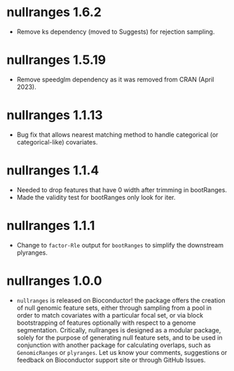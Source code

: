 # nullranges 1.6.2

* Remove ks dependency (moved to Suggests) for rejection
  sampling.

# nullranges 1.5.19

* Remove speedglm dependency as it was removed from CRAN
  (April 2023).

# nullranges 1.1.13

* Bug fix that allows nearest matching method to handle
  categorical (or categorical-like) covariates.

# nullranges 1.1.4

* Needed to drop features that have 0 width after trimming in
  bootRanges.
* Made the validity test for bootRanges only look for iter.

# nullranges 1.1.1

* Change to `factor-Rle` output for `bootRanges` to simplify
  the downstream plyranges.

# nullranges 1.0.0

* `nullranges` is released on Bioconductor! the package offers
  the creation of null genomic feature sets, either through
  sampling from a pool in order to match covariates with a 
  particular focal set, or via block bootstrapping of 
  features optionally with respect to a genome segmentation.
  Critically, nullranges is designed as a modular package,
  solely for the purpose of generating null feature sets, 
  and to be used in conjunction with another package for
  calculating overlaps, such as `GenomicRanges` or `plyranges`.
  Let us know your comments, suggestions or feedback on
  Bioconductor support site or through GitHub Issues.
